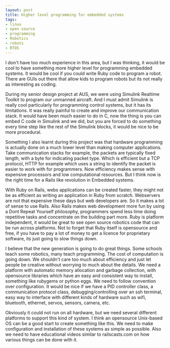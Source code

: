 ```yaml
--- 
layout: post
title: Higher level programming for embedded systems
tags: 
- linux
- open source
- programming
- Robotics
- robots
- RTOS
---
```

I don't have too much experience in this area, but I was thinking, it would be cool to have something more higher level for programming embedded systems. It would be cool if you could write Ruby code to program a robot. There are GUIs out there that allow kids to program robots but its not really as interesting as coding. 

During my senior design project at AUS, we were using Simulink Realtime Toolkit to program our unmanned aircraft. And I must admit Simulink is really cool particularly for programming control systems, but it has its limitations. It was really painful to create and improve our communication stack. It would have been much easier to do in C, now the thing is you can embed C code in Simulink and we did, but you are forced to do something every time step like the rest of the Simulink blocks, it would be nice to be more procedural.

Something I also learnt during this project was that hardware programming is actually done on a much lower level than making computer applications. Take communication stacks for example, the packets are typically fixed length, with a byte for indicating packet type. Which is efficient but a TCP protocol, HTTP for example which uses a string to identify the packet is easier to work with for programmers. Now efficiency makes sense with expensive processors and low computational resources. But I think now is the right time for a Rails like revolution in Embedded systems. 

With Ruby on Rails, webs applications can be created faster, they might not be as efficient as writing an application in Ruby from scratch. Webservers are not that expensive these days but web developers are. So it makes a lot of sense to use Rails. Also Rails makes web development more fun by using a Dont Repeat Yourself philosophy, programmers spend less time doing repetitive tasks and concentrate on the building part more. Ruby is platform independent, it would be great to see open source robotics code that can be run across platforms. Not to forget that Ruby itself is opensource and free, if you have to pay a lot of money to get a licence for proprietary software, its just going to slow things down.

I believe that the new generation is going to do great things. Some schools teach some robotics, many teach programming. The cost of computation is going down. We shouldn't care too much about efficiency and just let people be creative without worrying to much about the details. We need a platform with automatic memory allocation and garbage collection, with opensource libraries which have an easy and consistent way to install, something like rubygems or python eggs. We need to follow convention over configuration. It would be nice if we have a PID controller class, a communication protocol class, debugging/controlling over an ssh terminal, easy way to interface with different kinds of hardware such as wifi, bluetooth, ethernet, servos, sensors, camera, etc.

Obviously it could not run on all hardware, but we need several different platforms to support this kind of system. I think an opensource Unix-based OS can be a good start to create something like this. We need to make configuration and installation of these systems as simple as possible. Also we need to have educational videos similar to railscasts.com on how various things can be done with it.


